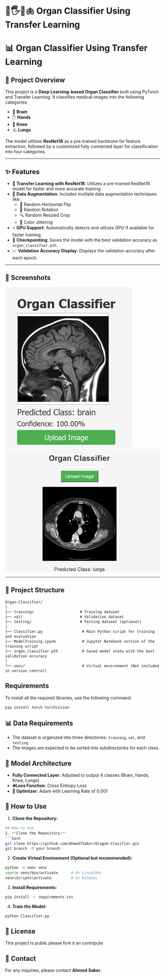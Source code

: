 # 🧠🖐️🦵🫁 Organ Classifier Using Transfer Learning



# 📊 Organ Classifier Using Transfer Learning

## 🚀 Project Overview
This project is a **Deep Learning-based Organ Classifier** built using PyTorch and Transfer Learning. It classifies medical images into the following categories:  
- 🧠 **Brain**  
- ✋ **Hands**  
- 🦵 **Knee**  
- 🫁 **Lungs**  

The model utilizes **ResNet18** as a pre-trained backbone for feature extraction, followed by a customized fully connected layer for classification into four categories.

---

## ✨ Features
- 🔄 **Transfer Learning with ResNet18**: Utilizes a pre-trained ResNet18 model for faster and more accurate training.  
- 🎨 **Data Augmentation**: Includes multiple data augmentation techniques like:  
  - 🔄 Random Horizontal Flip  
  - 🔄 Random Rotation  
  - 🔍 Random Resized Crop  
  - 🌈 Color Jittering  
- ⚡ **GPU Support**: Automatically detects and utilizes GPU if available for faster training.  
- 💾 **Checkpointing**: Saves the model with the best validation accuracy as `organ_classifier.pth`.  
- 📈 **Validation Accuracy Display**: Displays the validation accuracy after each epoch.  

---

## 📸 Screenshots
![Organ Classifier Overview](https://github.com/Ahmed7Saker/Oragan-Clasifier/blob/main/IMGES/Screenshot%202025-02-14%20034833.png)  
![Organ Classifier](https://github.com/Ahmed7Saker/Oragan-Clasifier/blob/main/IMGES/Screenshot%202025-02-13%20114225.png)  

---

## 📂 Project Structure
```plaintext
Organ-Classifier/
│
├── training/                     # Training dataset
├── val/                          # Validation dataset
├── testing/                      # Testing dataset (optional)
│
├── Classifier.py                  # Main Python script for training and evaluation
├── ModelTraining.ipynb            # Jupyter Notebook version of the training script
├── organ_classifier.pth           # Saved model state with the best validation accuracy
│
└── venv/                          # Virtual environment (Not included in version control)
```

## Requirements
To install all the required libraries, use the following command:
```bash
pip install torch torchvision
```
## 📊 Data Requirements
- The dataset is organized into three directories: `training`, `val`, and `testing`.
- The images are expected to be sorted into subdirectories for each class.

## 🧠 Model Architecture
- **Fully Connected Layer**: Adjusted to output 4 classes (Brain, Hands, Knee, Lungs)
- **🔥Loss Function**: Cross Entropy Loss
- **🚀 Optimizer**: Adam with Learning Rate of 0.001

## 🚀 How to Use
1. **Clone the Repository:**
```bash
## How to Use
1. **Clone the Repository:**
```bash
git clone https://github.com/Ahmed7Saker/Oragan-Clasifier.git
git branch -M your branch 
```
2. **Create Virtual Environment (Optional but recommended):**
```bash
python -m venv venv
source venv/bin/activate      # On Linux/Mac
venv\Scripts\activate         # On Windows
```
3. **Install Requirements:**
```bash
pip install -r requirements.txt
```
4. **Train the Model:**
```bash
python Classifier.py
```

## 📜 License
This project is public please fork it an contripute

## 📧 Contact
For any inquiries, please contact **Ahmed Saker**.
